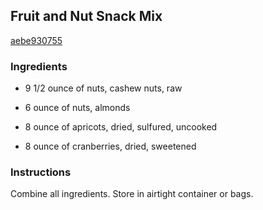 ## Fruit and Nut Snack Mix

[aebe930755](http://www.food.com/recipe/fruit-and-nut-snack-mix-253332)

### Ingredients

 - 9 1/2 ounce of nuts, cashew nuts, raw

 - 6 ounce of nuts, almonds

 - 8 ounce of apricots, dried, sulfured, uncooked

 - 8 ounce of cranberries, dried, sweetened

### Instructions

Combine all ingredients. Store in airtight container or bags.